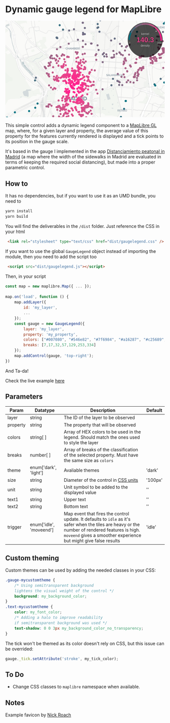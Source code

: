 # Dynamic gauge legend for MapLibre

![img](screenshot.png)

This simple control adds a dynamic legend component to a [MapLibre GL](https://github.com/MapLibre/maplibre-gl-js) map, where, for a given layer and property, the average value of this property for the features currently rendered is displayed and a tick points to its position in the gauge scale.

It's based in the gauge I implemented in  the app [Distanciamiento peatonal in Madrid](https://distanciamiento.inspide.com/) (a map where the width of the sidewalks in Madrid are evaluated in terms of keeping the required social distancing), but made into a proper parametric control.

## How to

It has no dependencies, but if you want to use it as an UMD bundle, you need to

```bash
yarn install
yarn build
```

You will find the deliverables in the `/dist` folder. Just reference the CSS in your html

```html
 <link rel="stylesheet" type="text/css" href="dist/gaugelegend.css" />
```
If you want to use the global `GaugeLegend` object instead of importing the module, then you need to add the script too

```html
 <script src="dist/gaugelegend.js"></script>
```

Then, in your script

```javascript
const map = new maplibre.Map({ ... });

map.on('load', function () {
    map.addLayer({
        id: 'my_layer',
        ...
    });
    const gauge = new GaugeLegend({        
        layer: 'my_layer',
        property: 'my_property',
        colors: ["#007080", "#546e82", "#7f6984", "#a16287", "#c25689", "#e0448b", "#ff1d8e"],
        breaks: [7,17,32,57,129,253,334]
    });
    map.addControl(gauge, 'top-right');
})

```

And Ta-da!


Check the live example [here](https://abelvm.github.io/gauge_legend/example/)

## Parameters

| Param | Datatype |  Description | Default |
|---|---|---|---|
| layer | string | The ID of the layer to be observed |  |
| property | string | The property that will be observed |  |
| colors | string[ ] | Array of HEX colors to be used in the legend. Should match the ones used to style the layer |  |
| breaks | number[ ] | Array of breaks of the classification of the selected property. Must have the same size as `colors` |  |
| theme | enum['dark', 'light'] | Avaliable themes | 'dark' |
| size | string | Diameter of the control in [CSS units](https://www.w3schools.com/cssref/css_units.asp) | '100px' |
| unit | string | Unit symbol to be added to the displayed value | '' |
| text1 | string | Upper text | '' |
| text2 | string | Bottom text | '' |
| trigger | enum['idle', 'moveend'] | Map event that fires the control update. It defaults to `idle` as it's safer when the tiles are heavy or the number of rendered features is high. `moveend` gives a smoother experience but might give false results | 'idle' |

## Custom theming
Custom themes can be used by adding the needed classes in your CSS:

```css
.gauge-mycustomtheme {
    /* Using semitransparent background
    lightens the visual weight of the control */
    background: my_background_color;
}
.text-mycustomtheme {
    color: my_font_color;
    /* Adding a halo to improve readability 
    if semitransparent background was used */
    text-shadow: 0 0 3px my_background_color_no_transparency;
}
```

The tick won't be themed as its color doesn't rely on CSS, but this issue can be overrided:

```javascript
gauge._tick.setAttribute('stroke', my_tick_color);
```

## To Do

* Change CSS classes to `maplibre` namespace when available. 

## Notes

Example favicon by [Nick Roach](https://www.elegantthemes.com/)